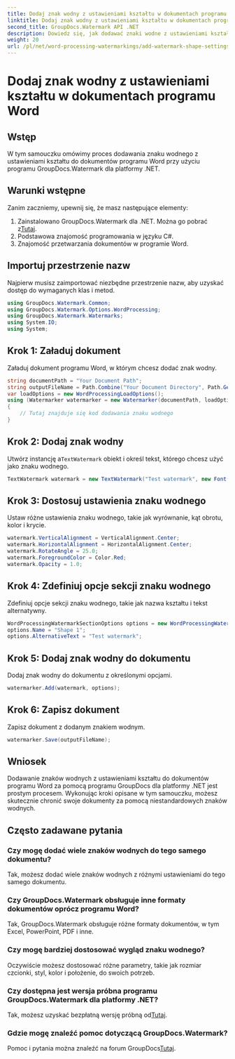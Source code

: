 ```yaml
---
title: Dodaj znak wodny z ustawieniami kształtu w dokumentach programu Word
linktitle: Dodaj znak wodny z ustawieniami kształtu w dokumentach programu Word
second_title: GroupDocs.Watermark API .NET
description: Dowiedz się, jak dodawać znaki wodne z ustawieniami kształtu do dokumentów programu Word za pomocą programu GroupDocs dla platformy .NET. Skutecznie chroń swoje dokumenty.
weight: 20
url: /pl/net/word-processing-watermarkings/add-watermark-shape-settings-word-docs/
---
```


# Dodaj znak wodny z ustawieniami kształtu w dokumentach programu Word

## Wstęp
W tym samouczku omówimy proces dodawania znaku wodnego z ustawieniami kształtu do dokumentów programu Word przy użyciu programu GroupDocs.Watermark dla platformy .NET.
## Warunki wstępne
Zanim zaczniemy, upewnij się, że masz następujące elementy:
1.  Zainstalowano GroupDocs.Watermark dla .NET. Można go pobrać z[Tutaj](https://releases.groupdocs.com/Watermark/net/).
2. Podstawowa znajomość programowania w języku C#.
3. Znajomość przetwarzania dokumentów w programie Word.

## Importuj przestrzenie nazw
Najpierw musisz zaimportować niezbędne przestrzenie nazw, aby uzyskać dostęp do wymaganych klas i metod.
```csharp
using GroupDocs.Watermark.Common;
using GroupDocs.Watermark.Options.WordProcessing;
using GroupDocs.Watermark.Watermarks;
using System.IO;
using System;
```
## Krok 1: Załaduj dokument
Załaduj dokument programu Word, w którym chcesz dodać znak wodny.
```csharp
string documentPath = "Your Document Path";
string outputFileName = Path.Combine("Your Document Directory", Path.GetFileName(documentPath));
var loadOptions = new WordProcessingLoadOptions();
using (Watermarker watermarker = new Watermarker(documentPath, loadOptions))
{
    // Tutaj znajduje się kod dodawania znaku wodnego
}
```
## Krok 2: Dodaj znak wodny
 Utwórz instancję a`TextWatermark` obiekt i określ tekst, którego chcesz użyć jako znaku wodnego.
```csharp
TextWatermark watermark = new TextWatermark("Test watermark", new Font("Arial", 19));
```
## Krok 3: Dostosuj ustawienia znaku wodnego
Ustaw różne ustawienia znaku wodnego, takie jak wyrównanie, kąt obrotu, kolor i krycie.
```csharp
watermark.VerticalAlignment = VerticalAlignment.Center;
watermark.HorizontalAlignment = HorizontalAlignment.Center;
watermark.RotateAngle = 25.0;
watermark.ForegroundColor = Color.Red;
watermark.Opacity = 1.0;
```
## Krok 4: Zdefiniuj opcje sekcji znaku wodnego
Zdefiniuj opcje sekcji znaku wodnego, takie jak nazwa kształtu i tekst alternatywny.
```csharp
WordProcessingWatermarkSectionOptions options = new WordProcessingWatermarkSectionOptions();
options.Name = "Shape 1";
options.AlternativeText = "Test watermark";
```
## Krok 5: Dodaj znak wodny do dokumentu
Dodaj znak wodny do dokumentu z określonymi opcjami.
```csharp
watermarker.Add(watermark, options);
```
## Krok 6: Zapisz dokument
Zapisz dokument z dodanym znakiem wodnym.
```csharp
watermarker.Save(outputFileName);
```

## Wniosek
Dodawanie znaków wodnych z ustawieniami kształtu do dokumentów programu Word za pomocą programu GroupDocs dla platformy .NET jest prostym procesem. Wykonując kroki opisane w tym samouczku, możesz skutecznie chronić swoje dokumenty za pomocą niestandardowych znaków wodnych.
## Często zadawane pytania
### Czy mogę dodać wiele znaków wodnych do tego samego dokumentu?
Tak, możesz dodać wiele znaków wodnych z różnymi ustawieniami do tego samego dokumentu.
### Czy GroupDocs.Watermark obsługuje inne formaty dokumentów oprócz programu Word?
Tak, GroupDocs.Watermark obsługuje różne formaty dokumentów, w tym Excel, PowerPoint, PDF i inne.
### Czy mogę bardziej dostosować wygląd znaku wodnego?
Oczywiście możesz dostosować różne parametry, takie jak rozmiar czcionki, styl, kolor i położenie, do swoich potrzeb.
### Czy dostępna jest wersja próbna programu GroupDocs.Watermark dla platformy .NET?
 Tak, możesz uzyskać bezpłatną wersję próbną od[Tutaj](https://releases.groupdocs.com/).
### Gdzie mogę znaleźć pomoc dotyczącą GroupDocs.Watermark?
 Pomoc i pytania można znaleźć na forum GroupDocs[Tutaj](https://forum.groupdocs.com/c/watermark/19).